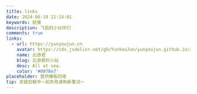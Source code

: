 ```yaml
---
title: links
date: 2024-06-18 21:14:01
keywords: 链接
description: 飞狐的小伙伴们
comments: true
links:
  - url: https://yunyoujun.cn
    avatar: https://cdn.jsdelivr.net/gh/YunYouJun/yunyoujun.github.io/images/avatar.jpg
    name: 云游君
    blog: 云游君的小站
    desc: All at sea.
    color: '#0078e7'
placeholder: 提供模板的佬
tip: 友链加载中～如失败请刷新重试～
---
```

